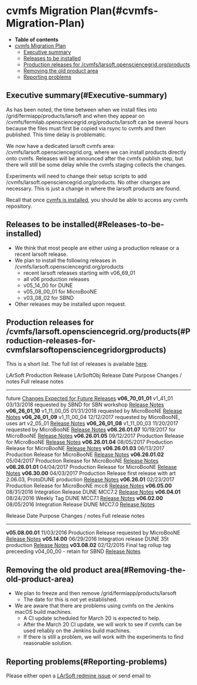 cvmfs Migration Plan(#cvmfs-Migration-Plan)
==============================================

-   **Table of contents**
-   [cvmfs Migration Plan](#cvmfs-Migration-Plan)
    -   [Executive summary](#Executive-summary)
    -   [Releases to be installed](#Releases-to-be-installed)
    -   [Production releases for /cvmfs/larsoft.opensciencegrid.org/products](#Production-releases-for-cvmfslarsoftopensciencegridorgproducts)
    -   [Removing the old product area](#Removing-the-old-product-area)
    -   [Reporting problems](#Reporting-problems)

Executive summary(#Executive-summary)
----------------------------------------

As has been noted, the time between when we install files into /grid/fermiapp/products/larsoft and when they appear on /cvmfs/fermilab.opensciencegrid.org/products/larsoft can be several hours because the files must first be copied via rsync to cvmfs and then published. This time delay is problematic.

We now have a dedicated larsoft cvmfs area: /cvmfs/larsoft.opensciencegrid.org, where we can install products directly onto cvmfs. Releases will be announced after the cvmfs publish step, but there will still be some delay while the cvmfs staging collects the changes.

Experiments will need to change their setup scripts to add /cvmfs/larsoft.opensciencegrid.org/products. No other changes are necessary. This is just a change in where the larsoft products are found.

Recall that once [cvmfs is installed](https://opensciencegrid.github.io/docs/worker-node/install-cvmfs/), you should be able to access any cvmfs repository.

Releases to be installed(#Releases-to-be-installed)
------------------------------------------------------

-   We think that most people are either using a production release or a recent larsoft release.
-   We plan to install the following releases in /cvmfs/larsoft.opensciencegrid.org/products
    -   recent larsoft releases starting with v06\_69\_01
    -   all v06 production releases
    -   v05\_14\_00 for DUNE
    -   v05\_08\_00\_01 for MicroBooNE
    -   v03\_08\_02 for SBND
-   Other releases may be installed upon request.

Production releases for /cvmfs/larsoft.opensciencegrid.org/products(#Production-releases-for-cvmfslarsoftopensciencegridorgproducts)
---------------------------------------------------------------------------------------------------------------------------------------

This is a short list. The full list of releases is available [here](LArSoft_release_list).

  LArSoft Production Release   LArSoftObj Release   Date         Purpose               Changes / notes                                        Full release notes
  ---------------------------- -------------------- ------------ --------------------- ------------------------------------------------------ --------------------------------------------------------------------------------------
  future                                                                                                                                      [Changes Expected for Future Releases](FutureChanges)
  **v06\_70\_01\_01**          v1\_41\_01           03/13/2018                         requested by SBND for SBN workshop                     [Release Notes](ReleaseNotes06700101)
  **v06\_26\_01\_10**          v1\_11\_00\_05       01/31/2018                         requested by MicroBooNE                                [Release Notes](ReleaseNotes06260110)
  **v06\_26\_01\_09**          v1\_11\_00\_04       12/12/2017                         requested by MicroBooNE, uses art v2\_05\_01           [Release Notes](ReleaseNotes06260109)
  **v06\_26\_01\_08**          v1\_11\_00\_03       11/20/2017                         requested by MicroBooNE                                [Release Notes](ReleaseNotes06260108)
  **v06.26.01.07**                                  10/19/2017                         for MicroBooNE                                         [Release Notes](ReleaseNotes06260107)
  **v06.26.01.05**                                  09/12/2017   Production Release    for MicroBooNE                                         [Release Notes](ReleaseNotes06260105)
  **v06.26.01.04**                                  08/05/2017   Production Release    for MicroBooNE                                         [Release Notes](ReleaseNotes06260104)
  **v06.26.01.03**                                  06/13/2017   Production Release    for MicroBooNE                                         [Release Notes](ReleaseNotes06260103)
  **v06.26.01.02**                                  05/04/2017   Production Release    for MicroBooNE                                         [Release Notes](ReleaseNotes06260102)
  **v06.26.01.01**                                  04/04/2017   Production Release    for MicroBooNE                                         [Release Notes](ReleaseNotes06260101)
  **v06.30.00**                                     04/03/2017   Production Release    first release with art 2.06.03, ProtoDUNE production   [Release Notes](ReleaseNotes063000)
  **v06.26.01**                                     02/23/2017   Production Release    for MicroBooNE mcc8                                    [Release Notes](ReleaseNotes062601)
  **v06.05.00**                                     08/31/2016   Integration Release   DUNE MCC7.2                                            [Release Notes](ReleaseNotes060500)
  **v06.04.01**                                     08/24/2016   Weekly Tag            DUNE MCC7.1                                            [Release Notes](ReleaseNotes060401)
  **v06.02.00**                                     08/05/2016   Integration Release   DUNE MCC7.0                                            [Release Notes](ReleaseNotes060200)

  Release            Date         Purpose               Changes / notes                                       Full release notes
  ------------------ ------------ --------------------- ----------------------------------------------------- ----------------------------------------------------------------------
  **v05.08.00.01**   11/03/2016   Production Release    requested by MicroBooNE                               [Release Notes](ReleaseNotes05080001)
  **v05.14.00**      06/29/2016   Integration release   DUNE 35t production                                   [Release Notes](ReleaseNotes051400)
  **v03.08.02**      02/12/2015   Final tag             rollup tag preceeding v04\_00\_00 - retain for SBND   [Release Notes](ReleaseNotes030802)

Removing the old product area(#Removing-the-old-product-area)
----------------------------------------------------------------

-   We plan to freeze and then remove /grid/fermiapp/products/larsoft
    -   The date for this is not yet established.
-   We are aware that there are problems using cvmfs on the Jenkins macOS build machines.
    -   A CI update scheduled for March 20 is expected to help.
    -   After the March 20 CI update, we will work to see if cvmfs can be used reliably on the Jenkins build machines.
    -   If there is still a problem, we will work with the experiments to find reasonable solution.

Reporting problems(#Reporting-problems)
------------------------------------------

Please either open a [LArSoft redmine issue](https://cdcvs.fnal.gov/redmine/projects/larsoft/issues/new) or send email to
